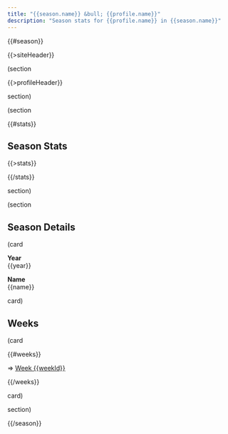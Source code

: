```yaml
---
title: "{{season.name}} &bull; {{profile.name}}"
description: "Season stats for {{profile.name}} in {{season.name}}"
---
```


{{#season}}

{{>siteHeader}}

(section

{{>profileHeader}}

section)

(section

{{#stats}}

## Season Stats

{{>stats}}

{{/stats}}

section)

(section

## Season Details

(card

**Year**\
{{year}}

**Name**\
{{name}}

card)

## Weeks

(card

{{#weeks}}

=> [Week {{weekId}}](/{{profile.profileId}}/s/{{seasonId}}/w/{{weekId}})

{{/weeks}}

card)

section)

{{/season}}